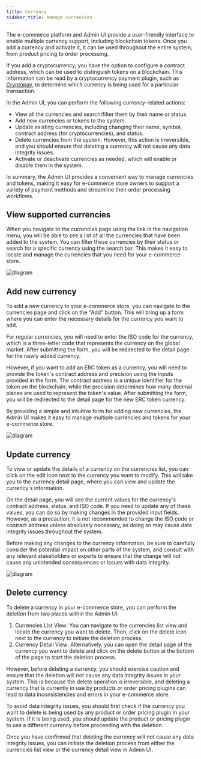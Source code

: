 ```yaml
---
title: Currency
sidebar_title: Manage currencies
---
```



The e-commerce platform and Admin UI provide a user-friendly interface to enable multiple currency support, including blockchain tokens. Once you add a currency and activate it, it can be used throughout the entire system, from product pricing to order processing.

If you add a cryptocurrency, you have the option to configure a contract address, which can be used to distinguish tokens on a blockchain. This information can be read by a cryptocurrency payment plugin, such as [Cryptopay](../plugins/cryptopay), to determine which currency is being used for a particular transaction.

In the Admin UI, you can perform the following currency-related actions:
- View all the currencies and search/filter them by their name or status.
- Add new currencies or tokens to the system.
- Update existing currencies, including changing their name, symbol, contract address (for cryptocurrencies), and status.
- Delete currencies from the system. However, this action is irreversible, and you should ensure that deleting a currency will not cause any data integrity issues.
- Activate or deactivate currencies as needed, which will enable or disable them in the system.

In summary, the Admin UI provides a convenient way to manage currencies and tokens, making it easy for e-commerce store owners to support a variety of payment methods and streamline their order processing workflows.

## View supported currencies

When you navigate to the currencies page using the link in the navigation menu, you will be able to see a list of all the currencies that have been added to the system. You can filter these currencies by their status or search for a specific currency using the search bar. This makes it easy to locate and manage the currencies that you need for your e-commerce store.

![diagram](/img/admin-ui/currency/currencies-list.png)

## Add new currency
To add a new currency to your e-commerce store, you can navigate to the currencies page and click on the "Add" button. This will bring up a form where you can enter the necessary details for the currency you want to add.

For regular currencies, you will need to enter the ISO code for the currency, which is a three-letter code that represents the currency on the global market. After submitting the form, you will be redirected to the detail page for the newly added currency.

However, if you want to add an ERC token as a currency, you will need to provide the token's contract address and precision using the inputs provided in the form. The contract address is a unique identifier for the token on the blockchain, while the precision determines how many decimal places are used to represent the token's value. After submitting the form, you will be redirected to the detail page for the new ERC token currency.

By providing a simple and intuitive form for adding new currencies, the Admin UI makes it easy to manage multiple currencies and tokens for your e-commerce store. 

![diagram](/img/admin-ui/currency/new-currency-form.png)

## Update currency

To view or update the details of a currency on the currencies list, you can click on the edit icon next to the currency you want to modify. This will take you to the currency detail page, where you can view and update the currency's information.

On the detail page, you will see the current values for the currency's contract address, status, and ISO code. If you need to update any of these values, you can do so by making changes in the provided input fields. However, as a precaution, it is not recommended to change the ISO code or contract address unless absolutely necessary, as doing so may cause data integrity issues throughout the system.

Before making any changes to the currency information, be sure to carefully consider the potential impact on other parts of the system, and consult with any relevant stakeholders or experts to ensure that the change will not cause any unintended consequences or issues with data integrity.


![diagram](/img/admin-ui/currency/edit-currency.png)


## Delete currency

To delete a currency in your e-commerce store, you can perform the deletion from two places within the Admin UI:
1. Currencies List View: You can navigate to the currencies list view and locate the currency you want to delete. Then, click on the delete icon next to the currency to initiate the deletion process.
2. Currency Detail View: Alternatively, you can open the detail page of the currency you want to delete and click on the delete button at the bottom of the page to start the deletion process.

However, before deleting a currency, you should exercise caution and ensure that the deletion will not cause any data integrity issues in your system. This is because the delete operation is irreversible, and deleting a currency that is currently in use by products or order pricing plugins can lead to data inconsistencies and errors in your e-commerce store.

To avoid data integrity issues, you should first check if the currency you want to delete is being used by any product or order pricing plugin in your system. If it is being used, you should update the product or pricing plugin to use a different currency before proceeding with the deletion.

Once you have confirmed that deleting the currency will not cause any data integrity issues, you can initiate the deletion process from either the currencies list view or the currency detail view in Admin UI.